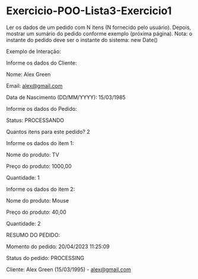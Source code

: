 # Exercicio-POO-Lista3-Exercicio1

Ler os dados de um pedido com N itens (N fornecido pelo usuário). Depois, mostrar um sumário do pedido conforme exemplo (próxima página). Nota: o instante do pedido deve ser o instante do sistema: new Date()

Exemplo de Interação:

Informe os dados do Cliente:

Nome: Alex Green

Email: alex@gmail.com

Data de Nascimento (DD/MM/YYYY): 15/03/1985

Informe os dados do Pedido:

Status: PROCESSANDO

Quantos itens para este pedido? 2


Informe os dados do item 1:

Nome do produto: TV

Preço do produto: 1000,00

Quantidade: 1


Informe os dados do item 2:

Nome do produto: Mouse

Preço do produto: 40,00

Quantidade: 2


RESUMO DO PEDIDO:

Momento do pedido: 20/04/2023 11:25:09

Status do pedido: PROCESSING

Cliente: Alex Green (15/03/1995) - alex@gmail.com
